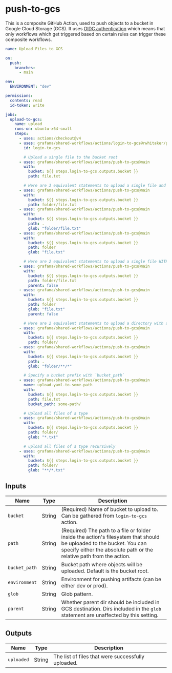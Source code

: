 # push-to-gcs

This is a composite GitHub Action, used to push objects to a bucket in Google Cloud Storage (GCS).
It uses [OIDC authentication](https://docs.github.com/en/actions/deployment/security-hardening-your-deployments/about-security-hardening-with-openid-connect)
which means that only workflows which get triggered based on certain rules can
trigger these composite workflows.

```yaml
name: Upload Files to GCS

on:
  push:
    branches:
      - main

env:
  ENVIRONMENT: "dev"

permissions:
  contents: read
  id-token: write

jobs:
  upload-to-gcs:
    name: upload
    runs-on: ubuntu-x64-small
    steps:
      - uses: actions/checkout@v4
      - uses: grafana/shared-workflows/actions/login-to-gcs@rwhitaker/push-to-gcs
        id: login-to-gcs

        # Upload a single file to the bucket root
      - uses: grafana/shared-workflows/actions/push-to-gcs@main
        with:
          bucket: ${{ steps.login-to-gcs.outputs.bucket }}
          path: file.txt

        # Here are 3 equivalent statements to upload a single file and its parent directory to the bucket root
      - uses: grafana/shared-workflows/actions/push-to-gcs@main
        with:
          bucket: ${{ steps.login-to-gcs.outputs.bucket }}
          path: folder/file.txt
      - uses: grafana/shared-workflows/actions/push-to-gcs@main
        with:
          bucket: ${{ steps.login-to-gcs.outputs.bucket }}
          path: .
          glob: "folder/file.txt"
      - uses: grafana/shared-workflows/actions/push-to-gcs@main
        with:
          bucket: ${{ steps.login-to-gcs.outputs.bucket }}
          path: folder
          glob: "file.txt"

        # Here are 2 equivalent statements to upload a single file WITHOUT its parent directory to the bucket root
      - uses: grafana/shared-workflows/actions/push-to-gcs@main
        with:
          bucket: ${{ steps.login-to-gcs.outputs.bucket }}
          path: folder/file.txt
          parent: false
      - uses: grafana/shared-workflows/actions/push-to-gcs@main
        with:
          bucket: ${{ steps.login-to-gcs.outputs.bucket }}
          path: folder
          glob: "file.txt"
          parent: false

        # Here are 2 equivalent statements to upload a directory with all subdirectories
      - uses: grafana/shared-workflows/actions/push-to-gcs@main
        with:
          bucket: ${{ steps.login-to-gcs.outputs.bucket }}
          path: folder/
      - uses: grafana/shared-workflows/actions/push-to-gcs@main
        with:
          bucket: ${{ steps.login-to-gcs.outputs.bucket }}
          path: .
          glob: "folder/**/*"

        # Specify a bucket prefix with `bucket_path`
      - uses: grafana/shared-workflows/actions/push-to-gcs@main
        name: upload-yaml-to-some-path
        with:
          bucket: ${{ steps.login-to-gcs.outputs.bucket }}
          path: file.txt
          bucket_path: some-path/

        # Upload all files of a type
      - uses: grafana/shared-workflows/actions/push-to-gcs@main
        with:
          bucket: ${{ steps.login-to-gcs.outputs.bucket }}
          path: folder/
          glob: "*.txt"

        # upload all files of a type recursively
      - uses: grafana/shared-workflows/actions/push-to-gcs@main
        with:
          bucket: ${{ steps.login-to-gcs.outputs.bucket }}
          path: folder/
          glob: "**/*.txt"
```

## Inputs

| Name          | Type   | Description                                                                                                                                                                                  |
| ------------- | ------ | -------------------------------------------------------------------------------------------------------------------------------------------------------------------------------------------- |
| `bucket`      | String | (Required) Name of bucket to upload to. Can be gathered from `login-to-gcs` action.                                                                                                          |
| `path`        | String | (Required) The path to a file or folder inside the action's filesystem that should be uploaded to the bucket. You can specify either the absolute path or the relative path from the action. |
| `bucket_path` | String | Bucket path where objects will be uploaded. Default is the bucket root.                                                                                                                      |
| `environment` | String | Environment for pushing artifacts (can be either dev or prod).                                                                                                                               |
| `glob`        | String | Glob pattern.                                                                                                                                                                                |
| `parent`      | String | Whether parent dir should be included in GCS destination. Dirs included in the `glob` statement are unaffected by this setting.                                                              |

## Outputs

| Name       | Type   | Description                                        |
| ---------- | ------ | -------------------------------------------------- |
| `uploaded` | String | The list of files that were successfully uploaded. |
